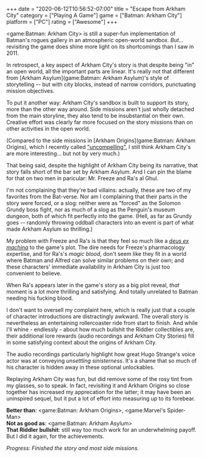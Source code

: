 +++
date = "2020-06-12T10:56:52-07:00"
title = "Escape from Arkham City"
category = ["Playing A Game"]
game = ["Batman: Arkham City"]
platform = ["PC"]
rating = ["Awesome"]
+++

<game:Batman: Arkham City> is still a super-fun implementation of Batman's rogues gallery in an atmospheric open-world sandbox.  <i>But...</i> revisiting the game does shine more light on its shortcomings than I saw in 2011.

In retrospect, a key aspect of Arkham City's story is that despite being "in" an open world, all the important parts are linear.  It's really not that different from [Arkham Asylum](game:Batman: Arkham Asylum)'s style of storytelling -- but with city blocks, instead of narrow corridors, punctuating mission objectives.

To put it another way: Arkham City's sandbox is built to support its story, more than the other way around.  Side missions aren't just wholly detached from the main storyline, they also tend to be insubstantial on their own.  Creative effort was clearly far more focused on the story missions than on other activities in the open world.

(Compared to the side missions in [Arkham Origins](game:Batman: Arkham Origins), which I recently called ["uncompelling"](%site.BaseURL%2020/06/07/maybe-not-the-hero-we-need-right-now/), I still think Arkham City's are more interesting... but not by very much.)

That being said, despite the highlight of Arkham City being its narrative, that story falls short of the bar set by Arkham Asylum.  And I can pin the blame for that on two men in paricular: Mr. Freeze and Ra's al Ghul.

I'm not complaining that they're bad villains: actually, these are two of my favorites from the Bat-verse.  Nor am I complaining that their parts in the story were forced, or a slog: neither were as "forced" as the Solomon Grundy boss fight, nor as much of a slog as the Penguin's museum dungeon, both of which fit perfectly into the game.  (Hell, as far as Grundy goes -- randomly throwing oddball characters into an event is part of what made Arkham Asylum so thrilling.)

My problem with Freeze and Ra's is that they feel so much like a <i><a href="https://tvtropes.org/pmwiki/pmwiki.php/Main/DeusExMachina">deus ex machina</a></i> to the game's plot.  The dire needs for Freeze's pharmacology expertise, and for Ra's's <i>magic blood</i>, don't seem like they fit in a world where Batman and Alfred can solve similar problems on their own; and these characters' immediate availability in Arkham City is just too convenient to believe.

When Ra's appears later in the game's story as a big plot reveal, <i>that</i> moment is a lot more thrilling and satisfying.  And totally unrelated to Batman needing his fucking blood.

I don't want to oversell my complaint here, which is really just that a couple of character introductions are distractingly awkward.  The overall story is nevertheless an entertaining rollercoaster ride from start to finish.  And while I'll whine - endlessly - about how much bullshit the Riddler collectibles are, their additional lore rewards (audio recordings and Arkham City Stories) fill in some satisfying context about the origins of Arkham City.

The audio recordings particularly highlight how great Hugo Strange's voice actor was at conveying <i>unsettling sinisterness</i>.  It's a shame that so much of his character is hidden away in these optional unlockables.

Replaying Arkham City was fun, but did remove some of the rosy tint from my glasses, so to speak.  In fact, revisiting it and Arkham Origins so close together has increased my apprecation for the latter; it may have been an uninspired sequel, but it put a lot of effort into measuring up to its forebear.

<b>Better than</b>: <game:Batman: Arkham Origins>, <game:Marvel's Spider-Man>  
<b>Not as good as</b>: <game:Batman: Arkham Asylum>  
<b>That Riddler bullshit</b>: still way too much work for an underwhelming payoff.  But I did it again, for the achievements.

<i>Progress: Finished the story and most side missions.</i>
